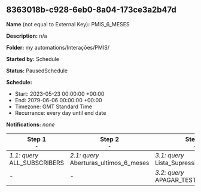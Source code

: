 ## 8363018b-c928-6eb0-8a04-173ce3a2b47d

**Name** (not equal to External Key)**:** PMIS_6_MESES

**Description:** n/a

**Folder:** my automations/Interações/PMIS/

**Started by:** Schedule

**Status:** PausedSchedule

**Schedule:**

* Start: 2023-05-23 00:00:00 +00:00
* End: 2079-06-06 00:00:00 +00:00
* Timezone: GMT Standard Time
* Recurrance: every day until end date

**Notifications:** _none_


| Step 1<br>_<small>-</small>_ | Step 2<br>_<small>-</small>_ | Step 3<br>_<small>-</small>_ |
| --- | --- | --- |
| _1.1: query_<br>ALL_SUBSCRIBERS | _2.1: query_<br>Aberturas_ultimos_6_meses | _3.1: query_<br>Lista_Supression |
| - | - | _3.2: query_<br>APAGAR_TESTE_ABERTURA |
